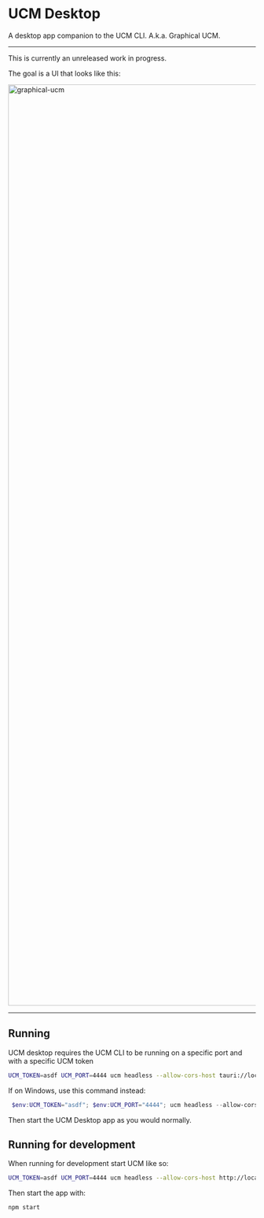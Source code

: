 # UCM Desktop
A desktop app companion to the UCM CLI. A.k.a. Graphical UCM.

---

This is currently an unreleased work in progress.

The goal is a UI that looks like this:

<img width="1872" alt="graphical-ucm" src="https://github.com/user-attachments/assets/34447b3d-4e1d-49c7-9171-634c09f5e1fb">

---

## Running 
UCM desktop requires the UCM CLI to be running on a specific port and with a
specific UCM token
```bash
UCM_TOKEN=asdf UCM_PORT=4444 ucm headless --allow-cors-host tauri://localhost
```

If on Windows, use this command instead:
```powershell
 $env:UCM_TOKEN="asdf"; $env:UCM_PORT="4444"; ucm headless --allow-cors-host https://tauri.localhost
```

Then start the UCM Desktop app as you would normally.

## Running for development
When running for development start UCM like so:

```bash
UCM_TOKEN=asdf UCM_PORT=4444 ucm headless --allow-cors-host http://localhost:1420
```

Then start the app with:

```bash
npm start
```
